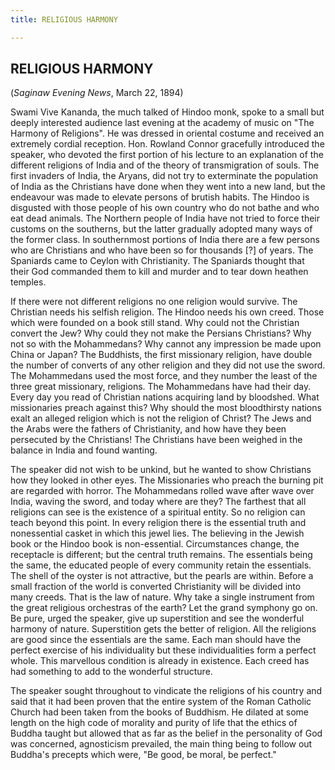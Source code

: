 ```yaml
---
title: RELIGIOUS HARMONY

---
```





  

## RELIGIOUS HARMONY

(*Saginaw Evening News*, March 22, 1894)

Swami Vive Kananda, the much talked of Hindoo monk, spoke to a small but
deeply interested audience last evening at the academy of music on "The
Harmony of Religions". He was dressed in oriental costume and received
an extremely cordial reception. Hon. Rowland Connor gracefully
introduced the speaker, who devoted the first portion of his lecture to
an explanation of the different religions of India and of the theory of
transmigration of souls. The first invaders of India, the Aryans, did
not try to exterminate the population of India as the Christians have
done when they went into a new land, but the endeavour was made to
elevate persons of brutish habits. The Hindoo is disgusted with those
people of his own country who do not bathe and who eat dead animals. The
Northern people of India have not tried to force their customs on the
southerns, but the latter gradually adopted many ways of the former
class. In southernmost portions of India there are a few persons who are
Christians and who have been so for thousands \[?\] of years. The
Spaniards came to Ceylon with Christianity. The Spaniards thought that
their God commanded them to kill and murder and to tear down heathen
temples.

If there were not different religions no one religion would survive. The
Christian needs his selfish religion. The Hindoo needs his own creed.
Those which were founded on a book still stand. Why could not the
Christian convert the Jew? Why could they not make the Persians
Christians? Why not so with the Mohammedans? Why cannot any impression
be made upon China or Japan? The Buddhists, the first missionary
religion, have double the number of converts of any other religion and
they did not use the sword. The Mohammedans used the most force, and
they number the least of the three great missionary, religions. The
Mohammedans have had their day. Every day you read of Christian nations
acquiring land by bloodshed. What missionaries preach against this? Why
should the most bloodthirsty nations exalt an alleged religion which is
not the religion of Christ? The Jews and the Arabs were the fathers of
Christianity, and how have they been persecuted by the Christians! The
Christians have been weighed in the balance in India and found wanting.

The speaker did not wish to be unkind, but he wanted to show Christians
how they looked in other eyes. The Missionaries who preach the burning
pit are regarded with horror. The Mohammedans rolled wave after wave
over India, waving the sword, and today where are they? The farthest
that all religions can see is the existence of a spiritual entity. So no
religion can teach beyond this point. In every religion there is the
essential truth and nonessential casket in which this jewel lies. The
believing in the Jewish book or the Hindoo book is non-essential.
Circumstances change, the receptacle is different; but the central truth
remains. The essentials being the same, the educated people of every
community retain the essentials. The shell of the oyster is not
attractive, but the pearls are within. Before a small fraction of the
world is converted Christianity will be divided into many creeds. That
is the law of nature. Why take a single instrument from the great
religious orchestras of the earth? Let the grand symphony go on. Be
pure, urged the speaker, give up superstition and see the wonderful
harmony of nature. Superstition gets the better of religion. All the
religions are good since the essentials are the same. Each man should
have the perfect exercise of his individuality but these individualities
form a perfect whole. This marvellous condition is already in existence.
Each creed has had something to add to the wonderful structure.

The speaker sought throughout to vindicate the religions of his country
and said that it had been proven that the entire system of the Roman
Catholic Church had been taken from the books of Buddhism. He dilated at
some length on the high code of morality and purity of life that the
ethics of Buddha taught but allowed that as far as the belief in the
personality of God was concerned, agnosticism prevailed, the main thing
being to follow out Buddha's precepts which were, "Be good, be moral, be
perfect."


